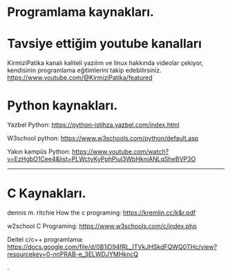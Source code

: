 # Programlama kaynakları.


# Tavsiye ettiğim youtube kanalları

KirmiziPatika kanalı kaliteli yazılım ve linux hakkında videolar çekiyor, kendisinin programlama eğitimlerini takip edebilirsiniz.
https://www.youtube.com/@KirmiziPatika/featured

# Python kaynakları.

Yazbel Python: https://python-istihza.yazbel.com/index.html

W3school python: https://www.w3schools.com/python/default.asp

Yakın kampüs Python: https://www.youtube.com/watch?v=EzHgbO1Cee4&list=PLWctyKyPphPiul3WbHkniANLqSheBVP3O

__________________________________________________________________________________


# C Kaynakları.

dennis m. ritchie How the c programing: https://kremlin.cc/k&r.pdf

w2school C Programing: https://www.w3schools.com/c/index.php

Deitel c/c++ programlama: https://docs.google.com/file/d/0B1iD94fRL_ITVkJHSkdFQWQ0THc/view?resourcekey=0-nnPRAB-e_3ELWDJYMHkncQ

.
